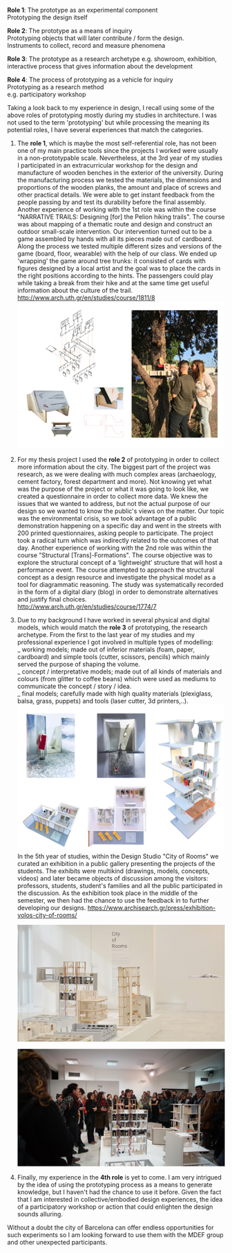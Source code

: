 **Role 1**: The prototype as an experimental component  
Prototyping the design itself

**Role 2**: The prototype as a means of inquiry  
Prototyping objects that will later contribute / form the design.  
Instruments to collect, record and measure phenomena

**Role 3**: The prototype as a research archetype
e.g. showroom, exhibition, interactive process that gives information about the development

**Role 4**: The process of prototyping as a vehicle for inquiry  
Prototyping as a research method  
e.g. participatory workshop


Taking a look back to my experience in design, I recall using some of the above roles of prototyping mostly during my studies in architecture. I was not used to the term 'prototyping' but while processing the meaning its potential roles, I have several experiences that match the categories.

1. The **role 1**, which is maybe the most self-referential role, has not been one of my main practice tools since the projects I worked were usually in a non-prototypable scale. Nevertheless, at the 3rd year of my studies I participated in an extracurricular workshop for the design and manufacture of wooden benches in the exterior of the university. During the manufacturing process we tested the materials, the dimensions and proportions of the wooden planks, the amount and place of screws and other practical details. We were able to get instant feedback from the people passing by and test its durability before the final assembly.  
Another experience of working with the 1st role was within the course "NARRATIVE TRAILS: Designing [for] the Pelion hiking trails". The course was about mapping of a thematic route and design and construct an outdoor small-scale intervention. Our intervention turned out to be a game assembled by hands with all its pieces made out of cardboard. Along the process we tested multiple different sizes and versions of the game (board, floor, wearable) with the help of our class. We ended up 'wrapping' the game around tree trunks: it consisted of cards with figures designed by a local artist and the goal was to place the cards in the right positions according to the hints. The passengers could play while taking a break from their hike and at the same time get useful information about the culture of the trail.  
http://www.arch.uth.gr/en/studies/course/1811/8
![](narrative.jpg)


2. For my thesis project I used the **role 2** of prototyping in order to collect more information about the city. The biggest part of the project was research, as we were dealing with much complex areas (archaeology, cement factory, forest department and more). Not knowing yet what was the purpose of the project or what it was going to look like, we created a questionnaire in order to collect more data. We knew the issues that we wanted to address, but not the actual purpose of our design so we wanted to know the public's views on the matter. Our topic was the environmental crisis, so we took advantage of a public demonstration happening on a specific day and went in the streets with 200 printed questionnaires, asking people to participate. The project took a radical turn which was indirectly related to the outcomes of that day.
Another experience of working with the 2nd role was within the course "Structural [Trans]-Formations". The course objective was to explore the structural concept of a ‘lightweight’ structure that will host a performance event. The course attempted to approach the structural concept as a design resource and investigate the physical model as a tool for diagrammatic reasoning. The study was systematically recorded in the form of a digital diary (blog) in order to demonstrate alternatives and justify final choices.  
http://www.arch.uth.gr/en/studies/course/1774/7


3. Due to my background I have worked in several physical and digital models, which would match the **role 3** of prototyping, the research archetype. From the first to the last year of my studies and my professional experience I got involved in multiple types of modelling:  
  _ working models; made out of inferior materials (foam, paper, cardboard) and simple tools (cutter, scissors, pencils) which mainly served the purpose of shaping the volume.  
  _ concept / interpretative models; made out of all kinds of materials and colours (from glitter to coffee beans) which were used as mediums to communicate the concept / story / idea.  
  _ final models; carefully made with high quality materials (plexiglass, balsa, grass, puppets) and tools (laser cutter, 3d printers,..).  
    ![](models.jpg)
    In the 5th year of studies, within the Design Studio "City of Rooms" we curated an exhibition in a public gallery presenting the projects of the students. The exhibits were multikind (drawings, models, concepts, videos) and later became objects of discussion among the visitors: professors, students, student's families and all the public participated in the discussion. As the exhibition took place in the middle of the semester, we then had the chance to use the feedback in to further developing our designs.
    https://www.archisearch.gr/press/exhibition-volos-city-of-rooms/

    ![](exhibition2.jpg)  

    ![](exhibition_people.jpg)

4. Finally, my experience in the **4th role** is yet to come. I am very intrigued by the idea of using the prototyping process as a means to generate knowledge, but I haven't had the chance to use it before. Given the fact that I am interested in collective/embodied design experiences, the idea of a participatory workshop or action that could enlighten the design sounds alluring.

Without a doubt the city of Barcelona can offer endless opportunities for such experiments so I am
looking forward to use them with the MDEF group and other unexpected participants.
